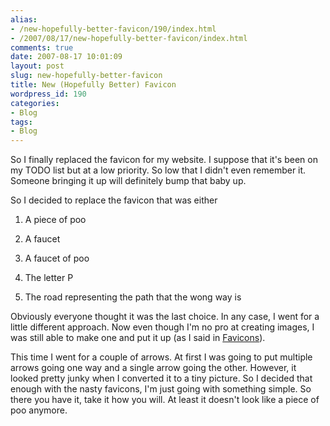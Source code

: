 ```yaml
---
alias:
- /new-hopefully-better-favicon/190/index.html
- /2007/08/17/new-hopefully-better-favicon/index.html
comments: true
date: 2007-08-17 10:01:09
layout: post
slug: new-hopefully-better-favicon
title: New (Hopefully Better) Favicon
wordpress_id: 190
categories:
- Blog
tags:
- Blog
---
```


So I finally replaced the favicon for my website.  I suppose that it's been on my TODO list but at a low priority.  So low that I didn't even remember it.  Someone bringing it up will definitely bump that baby up.

So I decided to replace the favicon that was either




  1. A piece of poo


  2. A faucet


  3. A faucet of poo


  4. The letter P


  5. The road representing the path that the wong way is



Obviously everyone thought it was the last choice.  In any case, I went for a little different approach.  Now even though I'm no pro at creating images, I was still able to make one and put it up (as I said in [Favicons](http://www.goingthewongway.com/2007/03/13/favicons/)).  

This time I went for a couple of arrows.  At first I was going to put multiple arrows going one way and a single arrow going the other.  However, it looked pretty junky when I converted it to a tiny picture.  So I decided that enough with the nasty favicons, I'm just going with something simple.  So there you have it, take it how you will.  At least it doesn't look like a piece of poo anymore.
